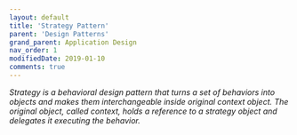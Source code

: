 ```yaml
---
layout: default
title: 'Strategy Pattern'
parent: 'Design Patterns'
grand_parent: Application Design
nav_order: 1
modifiedDate: 2019-01-10
comments: true
---
```

<em>Strategy is a behavioral design pattern that turns a set of behaviors into objects and makes them interchangeable inside original context object. The original object, called context, holds a reference to a strategy object and delegates it executing the behavior.  </em>
